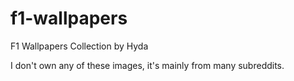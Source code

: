 # f1-wallpapers
F1 Wallpapers Collection by Hyda

I don't own any of these images, it's mainly from many subreddits.
